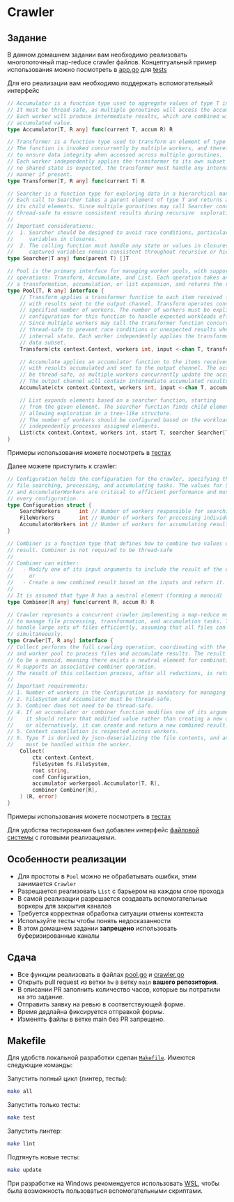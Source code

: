 # Crawler

## Задание
В данном домашнем задании вам необходимо реализовать многопоточный map-reduce crawler файлов.
Концептуальный пример использования можно посмотреть в [app.go](./cmd/app/app.go) для [tests](/tests)

Для его реализации вам необходимо поддержать вспомогательный интерфейс 

```go
// Accumulator is a function type used to aggregate values of type T into a result of type R.
// It must be thread-safe, as multiple goroutines will access the accumulator function concurrently.
// Each worker will produce intermediate results, which are combined with an initial or
// accumulated value.
type Accumulator[T, R any] func(current T, accum R) R

// Transformer is a function type used to transform an element of type T to another type R.
// The function is invoked concurrently by multiple workers, and therefore must be thread-safe
// to ensure data integrity when accessed across multiple goroutines.
// Each worker independently applies the transformer to its own subset of data, and although
// no shared state is expected, the transformer must handle any internal state in a thread-safe
// manner if present.
type Transformer[T, R any] func(current T) R

// Searcher is a function type for exploring data in a hierarchical manner.
// Each call to Searcher takes a parent element of type T and returns a slice of T representing
// its child elements. Since multiple goroutines may call Searcher concurrently, it must be
// thread-safe to ensure consistent results during recursive  exploration.
//
// Important considerations:
//  1. Searcher should be designed to avoid race conditions, particularly if it captures external
//     variables in closures.
//  2. The calling function must handle any state or values in closures, ensuring that
//     captured variables remain consistent throughout recursive or hierarchical search paths.
type Searcher[T any] func(parent T) []T

// Pool is the primary interface for managing worker pools, with support for three main
// operations: Transform, Accumulate, and List. Each operation takes an input channel, applies
// a transformation, accumulation, or list expansion, and returns the respective output.
type Pool[T, R any] interface {
	// Transform applies a transformer function to each item received from the input channel,
	// with results sent to the output channel. Transform operates concurrently, utilizing the
	// specified number of workers. The number of workers must be explicitly defined in the
	// configuration for this function to handle expected workloads effectively.
	// Since multiple workers may call the transformer function concurrently, it must be
	// thread-safe to prevent race conditions or unexpected results when handling shared or
	// internal state. Each worker independently applies the transformer function to its own
	// data subset.
	Transform(ctx context.Context, workers int, input <-chan T, transformer Transformer[T, R]) <-chan R

	// Accumulate applies an accumulator function to the items received from the input channel,
	// with results accumulated and sent to the output channel. The accumulator function must
	// be thread-safe, as multiple workers concurrently update the accumulated result.
	// The output channel will contain intermediate accumulated results as R
	Accumulate(ctx context.Context, workers int, input <-chan T, accumulator Accumulator[T, R]) <-chan R

	// List expands elements based on a searcher function, starting
	// from the given element. The searcher function finds child elements for each parent,
	// allowing exploration in a tree-like structure.
	// The number of workers should be configured based on the workload, ensuring each worker
	// independently processes assigned elements.
	List(ctx context.Context, workers int, start T, searcher Searcher[T])
}
```
Примеры использования можете посмотреть в [тестах](/internal/workerpool/pool_test.go)

Далее можете приступить к crawler:
```go
// Configuration holds the configuration for the crawler, specifying the number of workers for
// file searching, processing, and accumulating tasks. The values for SearchWorkers, FileWorkers,
// and AccumulatorWorkers are critical to efficient performance and must be defined in
// every configuration.
type Configuration struct {
    SearchWorkers      int // Number of workers responsible for searching files.
    FileWorkers        int // Number of workers for processing individual files.
    AccumulatorWorkers int // Number of workers for accumulating results.
}

// Combiner is a function type that defines how to combine two values of type R into a single
// result. Combiner is not required to be thread-safe
//
// Combiner can either:
//   - Modify one of its input arguments to include the result of the other and return it,
//     or
//   - Create a new combined result based on the inputs and return it.
//
// It is assumed that type R has a neutral element (forming a monoid)
type Combiner[R any] func(current R, accum R) R

// Crawler represents a concurrent crawler implementing a map-reduce model with multiple workers
// to manage file processing, transformation, and accumulation tasks. The crawler is designed to
// handle large sets of files efficiently, assuming that all files can fit into memory
// simultaneously.
type Crawler[T, R any] interface {
// Collect performs the full crawling operation, coordinating with the file system
// and worker pool to process files and accumulate results. The result type R is assumed
// to be a monoid, meaning there exists a neutral element for combination, and that
// R supports an associative combiner operation.
// The result of this collection process, after all reductions, is returned as type R.
//
// Important requirements:
// 1. Number of workers in the Configuration is mandatory for managing workload efficiently.
// 2. FileSystem and Accumulator must be thread-safe.
// 3. Combiner does not need to be thread-safe.
// 4. If an accumulator or combiner function modifies one of its arguments,
//    it should return that modified value rather than creating a new one,
//    or alternatively, it can create and return a new combined result.
// 5. Context cancellation is respected across workers.
// 6. Type T is derived by json-deserializing the file contents, and any issues in deserialization
//    must be handled within the worker.
    Collect(
        ctx context.Context,
        fileSystem fs.FileSystem,
        root string,
        conf Configuration,
        accumulator workerpool.Accumulator[T, R],
        combiner Combiner[R],
    ) (R, error)
}
```

Примеры использования можете посмотреть в [тестах](/internal/filecrawler/crawler_test.go)

Для удобства тестирования был добавлен интерфейс [файловой системы](/internal/fs/filesystem.go) с готовыми реализациями.

## Особенности реализации

- Для простоты в `Pool` можно не обрабатывать ошибки, этим занимается `Crawler`
- Разрешается реализовать `List` с барьером на каждом слое прохода
- В самой реализации разрешается создавать вспомогательные воркеры для закрытия каналов
- Требуется корректная обработка ситуации отмены контекста
- Используйте тесты чтобы понять недосказанности
- В этом домашнем задании **запрещено** использовать буферизированные каналы

## Сдача
* Все функции реализовать в файлах [pool.go](/internal/workerpool/pool.go) и [crawler.go](/internal/filecrawler/crawler.go)
* Открыть pull request из ветки `hw` в ветку `main` **вашего репозитория**.
* В описании PR заполнить количество часов, которые вы потратили на это задание.
* Отправить заявку на ревью в соответствующей форме.
* Время дедлайна фиксируется отправкой формы.
* Изменять файлы в ветке main без PR запрещено.

## Makefile

Для удобств локальной разработки сделан [`Makefile`](Makefile). Имеются следующие команды:

Запустить полный цикл (линтер, тесты):

```bash 
make all
```

Запустить только тесты:

```bash
make test
``` 

Запустить линтер:

```bash
make lint
```

Подтянуть новые тесты:

```bash
make update
```

При разработке на Windows рекомендуется использовать [WSL](https://learn.microsoft.com/en-us/windows/wsl/install), чтобы
была возможность пользоваться вспомогательными скриптами.
